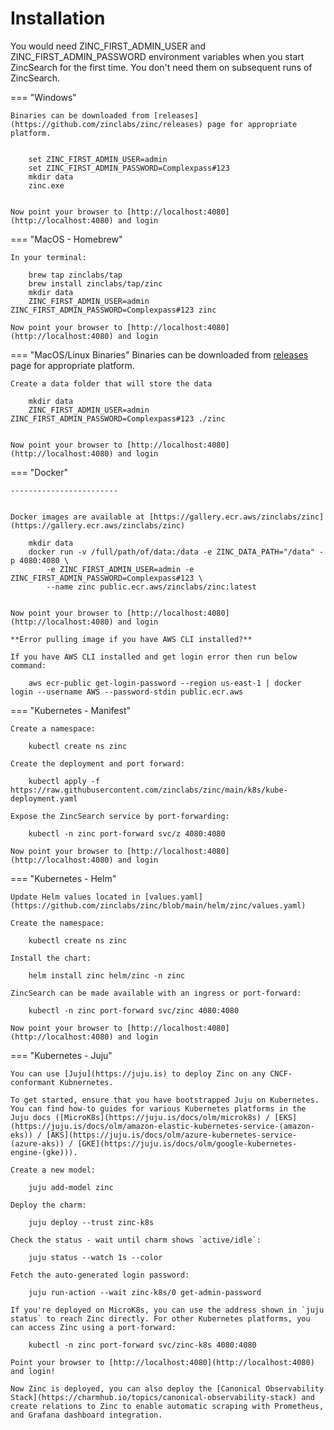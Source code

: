 # Installation

You would need ZINC_FIRST_ADMIN_USER and ZINC_FIRST_ADMIN_PASSWORD environment variables when you start ZincSearch for the first time. You don't need them on subsequent runs of ZincSearch.



=== "Windows" 

    Binaries can be downloaded from [releases](https://github.com/zinclabs/zinc/releases) page for appropriate platform.


        set ZINC_FIRST_ADMIN_USER=admin
        set ZINC_FIRST_ADMIN_PASSWORD=Complexpass#123
        mkdir data
        zinc.exe


    Now point your browser to [http://localhost:4080](http://localhost:4080) and login

=== "MacOS - Homebrew"

    In your terminal:

        brew tap zinclabs/tap
        brew install zinclabs/tap/zinc
        mkdir data
        ZINC_FIRST_ADMIN_USER=admin ZINC_FIRST_ADMIN_PASSWORD=Complexpass#123 zinc 

    Now point your browser to [http://localhost:4080](http://localhost:4080) and login

=== "MacOS/Linux Binaries"
    Binaries can be downloaded from [releases](https://github.com/zinclabs/zinc/releases) page for appropriate platform.

    Create a data folder that will store the data

        mkdir data
        ZINC_FIRST_ADMIN_USER=admin ZINC_FIRST_ADMIN_PASSWORD=Complexpass#123 ./zinc 


    Now point your browser to [http://localhost:4080](http://localhost:4080) and login

=== "Docker"

    ------------------------


    Docker images are available at [https://gallery.ecr.aws/zinclabs/zinc](https://gallery.ecr.aws/zinclabs/zinc)

        mkdir data
        docker run -v /full/path/of/data:/data -e ZINC_DATA_PATH="/data" -p 4080:4080 \
            -e ZINC_FIRST_ADMIN_USER=admin -e ZINC_FIRST_ADMIN_PASSWORD=Complexpass#123 \
            --name zinc public.ecr.aws/zinclabs/zinc:latest


    Now point your browser to [http://localhost:4080](http://localhost:4080) and login

    **Error pulling image if you have AWS CLI installed?**

    If you have AWS CLI installed and get login error then run below command:

        aws ecr-public get-login-password --region us-east-1 | docker login --username AWS --password-stdin public.ecr.aws


=== "Kubernetes - Manifest"

    Create a namespace:

        kubectl create ns zinc

    Create the deployment and port forward:

        kubectl apply -f https://raw.githubusercontent.com/zinclabs/zinc/main/k8s/kube-deployment.yaml
    
    Expose the ZincSearch service by port-forwarding:

        kubectl -n zinc port-forward svc/z 4080:4080

    Now point your browser to [http://localhost:4080](http://localhost:4080) and login

=== "Kubernetes - Helm"

    Update Helm values located in [values.yaml](https://github.com/zinclabs/zinc/blob/main/helm/zinc/values.yaml)

    Create the namespace:

        kubectl create ns zinc

    Install the chart:

        helm install zinc helm/zinc -n zinc

    ZincSearch can be made available with an ingress or port-forward:
    
        kubectl -n zinc port-forward svc/zinc 4080:4080

    Now point your browser to [http://localhost:4080](http://localhost:4080) and login

=== "Kubernetes - Juju"

    You can use [Juju](https://juju.is) to deploy Zinc on any CNCF-conformant Kubnernetes. 
    
    To get started, ensure that you have bootstrapped Juju on Kubernetes. You can find how-to guides for various Kubernetes platforms in the Juju docs ([MicroK8s](https://juju.is/docs/olm/microk8s) / [EKS](https://juju.is/docs/olm/amazon-elastic-kubernetes-service-(amazon-eks)) / [AKS](https://juju.is/docs/olm/azure-kubernetes-service-(azure-aks)) / [GKE](https://juju.is/docs/olm/google-kubernetes-engine-(gke))).

    Create a new model:
    
        juju add-model zinc
    
    Deploy the charm:

        juju deploy --trust zinc-k8s 

    Check the status - wait until charm shows `active/idle`:

        juju status --watch 1s --color

    Fetch the auto-generated login password:
    
        juju run-action --wait zinc-k8s/0 get-admin-password

    If you're deployed on MicroK8s, you can use the address shown in `juju status` to reach Zinc directly. For other Kubernetes platforms, you can access Zinc using a port-forward:
    
        kubectl -n zinc port-forward svc/zinc-k8s 4080:4080
    
    Point your browser to [http://localhost:4080](http://localhost:4080) and login!
    
    Now Zinc is deployed, you can also deploy the [Canonical Observability Stack](https://charmhub.io/topics/canonical-observability-stack) and create relations to Zinc to enable automatic scraping with Prometheus, and Grafana dashboard integration.
